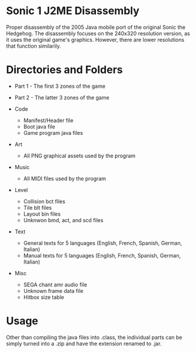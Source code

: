 # Sonic 1 J2ME Disassembly
Proper disassembly of the 2005 Java mobile port of the original Sonic the Hedgehog.
The disassembly focuses on the 240x320 resolution version, as it uses the original game's graphics. However, there are lower resolutions that function similarily.

# Directories and Folders
* Part 1 - The first 3 zones of the game
* Part 2 - The latter 3 zones of the game

* Code
    * Manifest/Header file
    * Boot java file
    * Game program java files

* Art
    * All PNG graphical assets used by the program

* Music
    * All MIDI files used by the program

* Level
    * Collision bct files
    * Tile blt files
    * Layout bin files
    * Unknwon bmd, act, and scd files

* Text
    * General texts for 5 languages (English, French, Spanish, German, Italian)
    * Manual texts for 5 languages (English, French, Spanish, German, Italian)

* Misc
    * SEGA chant amr audio file
    * Unknown frame data file
    * Hitbox size table

# Usage
Other than compiling the java files into .class, the individual parts can be simply turned into a .zip and have the extension renamed to .jar.